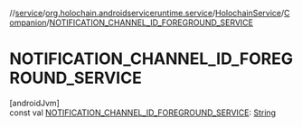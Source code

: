 //[service](../../../../index.md)/[org.holochain.androidserviceruntime.service](../../index.md)/[HolochainService](../index.md)/[Companion](index.md)/[NOTIFICATION_CHANNEL_ID_FOREGROUND_SERVICE](-n-o-t-i-f-i-c-a-t-i-o-n_-c-h-a-n-n-e-l_-i-d_-f-o-r-e-g-r-o-u-n-d_-s-e-r-v-i-c-e.md)

# NOTIFICATION_CHANNEL_ID_FOREGROUND_SERVICE

[androidJvm]\
const val [NOTIFICATION_CHANNEL_ID_FOREGROUND_SERVICE](-n-o-t-i-f-i-c-a-t-i-o-n_-c-h-a-n-n-e-l_-i-d_-f-o-r-e-g-r-o-u-n-d_-s-e-r-v-i-c-e.md): [String](https://kotlinlang.org/api/core/kotlin-stdlib/kotlin/-string/index.html)